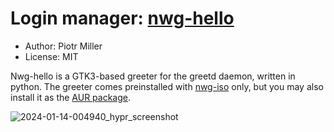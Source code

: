 # Login manager: [nwg-hello](https://github.com/nwg-piotr/nwg-hello)

- Author: Piotr Miller
- License: MIT

Nwg-hello is a GTK3-based greeter for the greetd daemon, written in python. The greeter comes preinstalled with 
[nwg-iso](https://github.com/nwg-piotr/nwg-iso) only, but you may also install it as the [AUR package](https://aur.archlinux.org/packages/nwg-hello).

![2024-01-14-004940_hypr_screenshot](https://github.com/nwg-piotr/nwg-shell/assets/20579136/811d8fd9-a825-49db-b318-fbefc0db584d)
